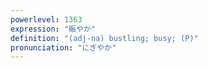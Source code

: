 ```yaml
---
powerlevel: 1363
expression: "賑やか"
definition: "(adj-na) bustling; busy; (P)"
pronunciation: "にぎやか"
---
```

